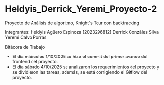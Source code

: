 # Heldyis_Derrick_Yeremi_Proyecto-2
Proyecto de Análisis de algoritmo, Knight´s Tour con backtracking

Integrantes:
Heldyis Agüero Espinoza [2023296812]
Derrick Gonzáles Silva
Yeremi Calvo Porras 

Bitácora de Trabajo
- El día miércoles 1/10/2025 se hizo el commit del primer avance del frontend del proyecto.
- El día sábado 4/10/2025 se analizaron los requerimientos del proyecto y se dividieron las tareas, además, se está corrigiendo el Gitflow del proyecto. 
 
